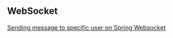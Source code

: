 
WebSocket
---------

[Sending message to specific user on Spring Websocket](https://stackoverflow.com/questions/22367223/sending-message-to-specific-user-on-spring-websocket)
